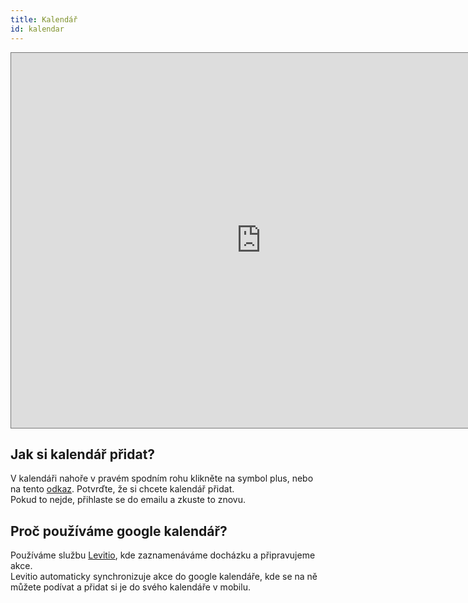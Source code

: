 ```yaml
---
title: Kalendář
id: kalendar
---
```

<iframe src="https://calendar.google.com/calendar/embed?height=600&amp;wkst=2&amp;ctz=Europe%2FPrague&amp;bgcolor=%23ffffff&amp;showTitle=0&amp;showCalendars=0&amp;title=RR%20P%C5%99e%C5%A1tice&amp;src=Y19uNm1vZWdjYThuZms1ZmlwYnVsOWs1OTEyb0Bncm91cC5jYWxlbmRhci5nb29nbGUuY29t&amp;color=%23D50000" style="border:solid 1px #777" width="800" height="600" frameborder="0" scrolling="no"></iframe>

## Jak si kalendář přidat?

V kalendáři nahoře v pravém spodním rohu klikněte na symbol plus, nebo na tento [odkaz](https://calendar.google.com/calendar/u/0/r?cid=c_n6moegca8nfk5fipbul9k5912o@group.calendar.google.com). Potvrďte, že si chcete kalendář přidat.  
Pokud to nejde, přihlaste se do emailu a zkuste to znovu.

## Proč používáme google kalendář?

Používáme službu [Levitio](https://levitio.cz/), kde zaznamenáváme docházku a připravujeme akce.  
Levitio automaticky synchronizuje akce do google kalendáře, kde se na ně můžete podívat a přidat si je do svého kalendáře v mobilu.
